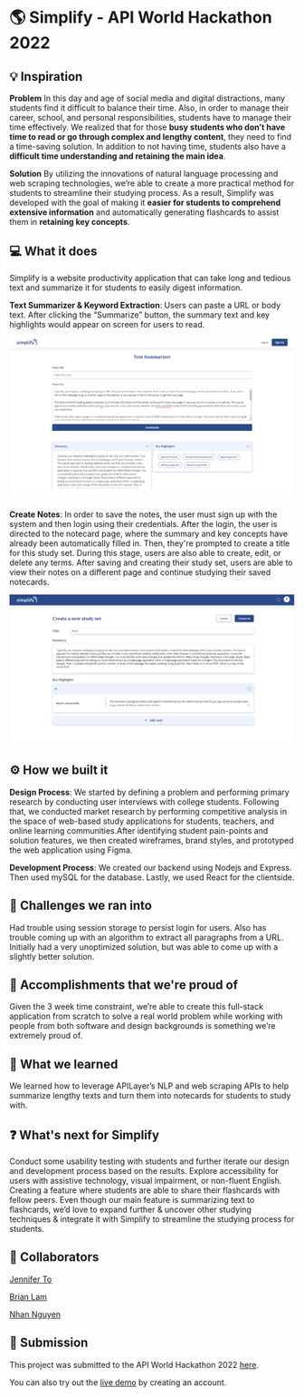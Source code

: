 # 🌎 Simplify - API World Hackathon 2022


## 💡 Inspiration
**Problem** In this day and age of social media and digital distractions, many students find it difficult to balance their time. Also, in order to manage their career, school, and personal responsibilities, students have to manage their time effectively. We realized that for those **busy students who don’t have time to read or go through complex and lengthy content**, they need to find a time-saving solution. In addition to not having time, students also have a **difficult time understanding and retaining the main idea**.

**Solution** By utilizing the innovations of natural language processing and web scraping technologies, we’re able to create a more practical method for students to streamline their studying process. As a result, Simplify was developed with the goal of making it **easier for students to comprehend extensive information** and automatically generating flashcards to assist them in **retaining key concepts**.

## 💻 What it does
Simplify is a website productivity application that can take long and tedious text and summarize it for students to easily digest information.

**Text Summarizer & Keyword Extraction**: Users can paste a URL or body text. After clicking the “Summarize” button, the summary text and key highlights would appear on screen for users to read.

![](./assets/summarizer.png)

**Create Notes**: In order to save the notes, the user must sign up with the system and then login using their credentials. After the login, the user is directed to the notecard page, where the summary and key concepts have already been automatically filled in. Then, they're prompted to create a title for this study set. During this stage, users are also able to create, edit, or delete any terms. After saving and creating their study set, users are able to view their notes on a different page and continue studying their saved notecards.

![](/assets/note.png)

## ⚙️ How we built it
**Design Process**: We started by defining a problem and performing primary research by conducting user interviews with college students. Following that, we conducted market research by performing competitive analysis in the space of web-based study applications for students, teachers, and online learning communities.After identifying student pain-points and solution features, we then created wireframes, brand styles, and prototyped the web application using Figma.

**Development Process**: We created our backend using Nodejs and Express. Then used mySQL for the database. Lastly, we used React for the clientside.

## 🧩 Challenges we ran into
Had trouble using session storage to persist login for users. Also has trouble coming up with an algorithm to extract all paragraphs from a URL. Initially had a very unoptimized solution, but was able to come up with a slightly better solution.

## 🎉 Accomplishments that we're proud of
Given the 3 week time constraint, we’re able to create this full-stack application from scratch to solve a real world problem while working with people from both software and design backgrounds is something we’re extremely proud of.

## 📖 What we learned
We learned how to leverage APILayer’s NLP and web scraping APIs to help summarize lengthy texts and turn them into notecards for students to study with.

## ❓ What's next for Simplify
Conduct some usability testing with students and further iterate our design and development process based on the results. Explore accessibility for users with assistive technology, visual impairment, or non-fluent English. Creating a feature where students are able to share their flashcards with fellow peers. Even though our main feature is summarizing text to flashcards, we’d love to expand further & uncover other studying techniques & integrate it with Simplify to streamline the studying process for students.

## 🤝 Collaborators

[Jennifer To](https://devpost.com/diem-jenn)

[Brian Lam](https://github.com/lam-brian)

[Nhan Nguyen](https://github.com/nhanng19)


## 🚀 Submission
This project was submitted to the API World Hackathon 2022 [here](https://devpost.com/software/simplify-82ux9o).

You can also try out the [live demo](https://simplify-apiworlds.netlify.app/summarize) by creating an account.